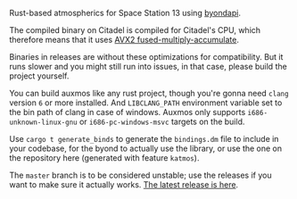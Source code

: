 Rust-based atmospherics for Space Station 13 using [byondapi](https://github.com/spacestation13/byondapi-rs).

The compiled binary on Citadel is compiled for Citadel's CPU, which therefore means that it uses [AVX2 fused-multiply-accumulate](https://en.wikipedia.org/wiki/Advanced_Vector_Extensions#Advanced_Vector_Extensions_2).

Binaries in releases are without these optimizations for compatibility. But it runs slower and you might still run into issues, in that case, please build the project yourself.

You can build auxmos like any rust project, though you're gonna need `clang` version `6` or more installed. And `LIBCLANG_PATH` environment variable set to the bin path of clang in case of windows. Auxmos only supports `i686-unknown-linux-gnu` or `i686-pc-windows-msvc` targets on the build.

Use `cargo t generate_binds` to generate the `bindings.dm` file to include in your codebase, for the byond to actually use the library, or use the one on the repository here (generated with feature `katmos`).

The `master` branch is to be considered unstable; use the releases if you want to make sure it actually works. [The latest release is here](https://github.com/Putnam3145/auxmos/releases/latest).
